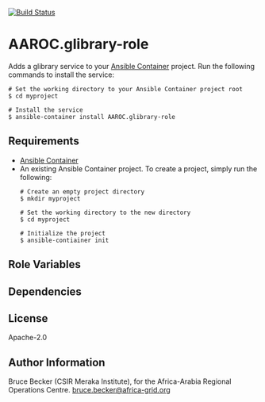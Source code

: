 [![Build Status](https://travis-ci.org/AAROC/glibrary-role.svg?branch=container)](https://travis-ci.org/AAROC/glibrary-role)
# AAROC.glibrary-role

Adds a glibrary service to your [Ansible Container](https://github.com/ansible/ansible-container) project. Run the following commands
to install the service:

```
# Set the working directory to your Ansible Container project root
$ cd myproject

# Install the service
$ ansible-container install AAROC.glibrary-role
```

## Requirements

- [Ansible Container](https://github.com/ansible/ansible-container)
- An existing Ansible Container project. To create a project, simply run the following:
    ```
    # Create an empty project directory
    $ mkdir myproject

    # Set the working directory to the new directory
    $ cd myproject

    # Initialize the project
    $ ansible-contiainer init
    ```


## Role Variables


## Dependencies


## License

Apache-2.0

## Author Information

Bruce Becker (CSIR Meraka Institute), for the Africa-Arabia Regional Operations Centre.
bruce.becker@africa-grid.org
